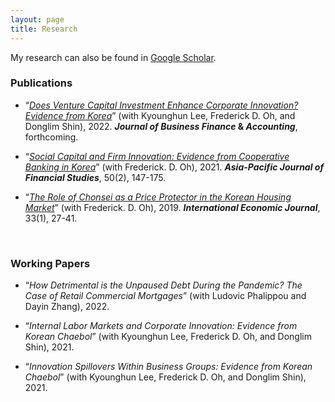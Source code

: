 ```yaml
---
layout: page
title: Research
---
```


<!---
My research interests lie in real estate finance, urban economics, and corporate finance.
 My research can also be found in [Google Scholar](https://scholar.google.com/citations?user=yoon09269).
-->
My research can also be found in [Google Scholar](https://scholar.google.com/citations?user=yoon09269).

### Publications

- “[_Does Venture Capital Investment Enhance Corporate Innovation? Evidence from Korea_](https://https://onlinelibrary.wiley.com/doi/full/10.1111/jbfa.12618)” (with Kyounghun Lee, Frederick D. Oh, and Donglim Shin), 2022. **_Journal of Business Finance_ & _Accounting_**, forthcoming.

- “[_Social Capital and Firm Innovation: Evidence from Cooperative Banking in Korea_](https://onlinelibrary.wiley.com/doi/full/10.1111/ajfs.12333)” (with Frederick. D. Oh), 2021. **_Asia-Pacific Journal of Financial Studies_**, 50(2), 147-175.

- “[_The Role of Chonsei as a Price Protector in the Korean Housing Market_](https://www.tandfonline.com/doi/abs/10.1080/10168737.2019.1570300)” (with Frederick. D. Oh), 2019. **_International Economic Journal_**, 33(1), 27-41. 
<br/>

### Working Papers

- “_How Detrimental is the Unpaused Debt During the Pandemic? The Case of Retail Commercial Mortgages_” (with Ludovic Phalippou and Dayin Zhang), 2022.

- “_Internal Labor Markets and Corporate Innovation: Evidence from Korean Chaebol_” (with Kyounghun Lee, Frederick D. Oh, and Donglim Shin), 2021.

- “_Innovation Spillovers Within Business Groups: Evidence from Korean Chaebol_” (with Kyounghun Lee, Frederick D. Oh, and Donglim Shin), 2021.
